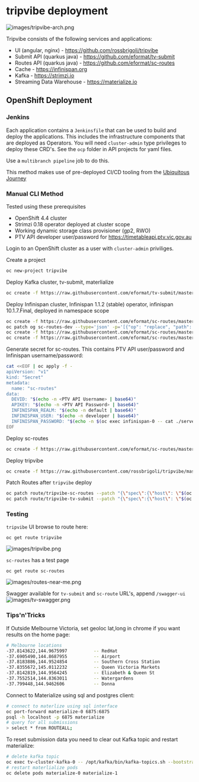 # tripvibe deployment

![images/tripvibe-arch.png](images/tripvibe-arch.png)

Tripvibe consists of the following services and applications:

- UI (angular, nginx) - https://github.com/rossbrigoli/tripvibe
- Submit API (quarkus java) - https://github.com/eformat/tv-submit
- Routes API (quarkus java) - https://github.com/eformat/sc-routes
- Cache - https://infinispan.org
- Kafka - https://strimzi.io
- Streaming Data Warehouse - https://materialize.io

## OpenShift Deployment

### Jenkins

Each application contains a `Jenkinsfile` that can be used to build and deploy the applications. This includes the infrastructure components that are deployed as Operators. You will need `cluster-admin` type privileges to deploy these CRD's. See the `ocp` folder in API projects for yaml files.

Use a `multibranch pipeline` job to do this.

This method makes use of pre-deployed CI/CD tooling from the [Ubiquitous Journey](https://github.com/rht-labs/ubiquitous-journey)

### Manual CLI Method 

Tested using these prerequisites
- OpenShift 4.4 cluster
- Strimzi 0.18 operator deployed at cluster scope
- Working dynamic storage class provisioner (gp2, RWO)
- PTV API developer user/password for https://timetableapi.ptv.vic.gov.au

Login to an OpenShift cluster as a user with `cluster-admin` priviliges.

Create a project
```bash
oc new-project tripvibe
```

Deploy Kafka cluster, tv-submit, materlialize
```bash
oc create -f https://raw.githubusercontent.com/eformat/tv-submit/master/ocp/openshift-deployment.yml
```

Deploy Infinispan cluster, Infinispan 1.1.2 (stable) operator, infinispan 10.1.7.Final, deployed in namespace scope
```bash
oc create -f https://raw.githubusercontent.com/eformat/sc-routes/master/ocp/infinispan-operatorgroup.yaml
oc patch og sc-routes-dev --type='json' -p='[{"op": "replace", "path": "/spec/targetNamespaces", "value":["tripvibe"]}]'
oc create -f https://raw.githubusercontent.com/eformat/sc-routes/master/ocp/infinispan-subscription.yaml
oc create -f https://raw.githubusercontent.com/eformat/sc-routes/master/ocp/infinispan-cr.yaml
```

Generate secret for sc-routes. This contains PTV API user/password and Infinispan username/password:
```bash
cat <<EOF | oc apply -f -
apiVersion: "v1"
kind: "Secret"
metadata:
  name: "sc-routes"
data: 
  DEVID: "$(echo -n <PTV API Username> | base64)"
  APIKEY: "$(echo -n <PTV API Password> | base64)"
  INFINISPAN_REALM: "$(echo -n default | base64)"
  INFINISPAN_USER: "$(echo -n developer | base64)"
  INFINISPAN_PASSWORD: "$(echo -n $(oc exec infinispan-0 -- cat ./server/conf/users.properties | grep developer | awk -F'[=&]' '{print $2}') | base64)"
EOF
```

Deploy sc-routes
```bash
oc create -f https://raw.githubusercontent.com/eformat/sc-routes/master/ocp/openshift-deployment.yaml
```

Deploy tripvibe
````bash
oc create -f https://raw.githubusercontent.com/rossbrigoli/tripvibe/master/ocp/openshift-deployment.yaml
````

Patch Routes after `tripvibe` deploy
```bash
oc patch route/tripvibe-sc-routes --patch "{\"spec\":{\"host\": \"$(oc get route tripvibe -o custom-columns=ROUTE:.spec.host --no-headers)\"}}" --type=merge
oc patch route/tripvibe-tv-submit --patch "{\"spec\":{\"host\": \"$(oc get route tripvibe -o custom-columns=ROUTE:.spec.host --no-headers)\"}}" --type=merge
```

### Testing

`tripvibe` UI browse to route here:
```
oc get route tripvibe
```
![images/tripvibe.png](images/tripvibe.png)

`sc-routes` has a test page
```
oc get route sc-routes
```
![images/routes-near-me.png](images/routes-near-me.png)

Swagger available for `tv-submit` and `sc-route` URL's, append `/swagger-ui`
![images/tv-swagger.png](images/tv-swagger.png)

### Tips'n'Tricks

If Outside Melbourne Victoria, set geoloc lat,long in chrome if you want results on the home page:
```bash
# Melbourne locations
-37.8143622,144.9675997          -- RedHat
-37.6905490,144.8687955          -- Airport
-37.8183886,144.9524854          -- Southern Cross Station
-37.8355672,145.0112232          -- Queen Victoria Markets
-37.8142819,144.9564245          -- Elizabeth & Queen St
-37.7552514,144.8363011          -- Watergardens
-37.799448,144.9462606           -- Donna
```

Connect to Materialize using sql and postgres client:
```bash
# connect to materlize using sql interface
oc port-forward materialize-0 6875:6875
psql -h localhost -p 6875 materialize
# query for all submissions
> select * from ROUTEALL;
```

To reset submission data you need to clear out Kafka topic and restart materialize:
```bash
# delete kafka topic
oc exec tv-cluster-kafka-0 -- /opt/kafka/bin/kafka-topics.sh --bootstrap-server tv-cluster-kafka-bootstrap:9092 --delete --topic tripvibe
# restart materlialize pods
oc delete pods materialize-0 materialize-1
``` 
